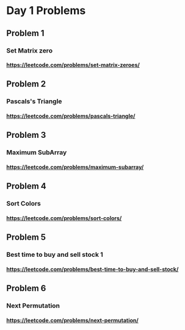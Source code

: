 # Day 1 Problems

## Problem 1

### Set Matrix zero

#### https://leetcode.com/problems/set-matrix-zeroes/

## Problem 2

### Pascals's Triangle

#### https://leetcode.com/problems/pascals-triangle/

## Problem 3

### Maximum SubArray

#### https://leetcode.com/problems/maximum-subarray/

## Problem 4

### Sort Colors

#### https://leetcode.com/problems/sort-colors/

## Problem 5

### Best time to buy and sell stock 1

#### https://leetcode.com/problems/best-time-to-buy-and-sell-stock/

## Problem 6

### Next Permutation

#### https://leetcode.com/problems/next-permutation/

